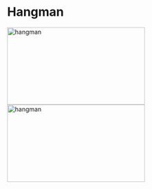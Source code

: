 # Hangman
<img src="![image](https://github.com/nisacetinel06/Hangman/assets/138515503/9a608ff7-b0ea-4858-b5d8-13a5c462b7cb)
" alt="hangman" width="320" height="180">
<img src="![image](https://github.com/nisacetinel06/Hangman/assets/138515503/c0eda1d1-e29b-49d1-93fa-37802df6b85d)
" alt="hangman" width="320" height="180">

